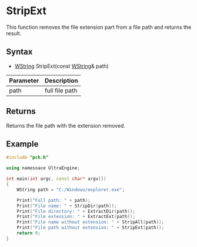 # StripExt #
This function removes the file extension part from a file path and returns the result.

## Syntax ##
- [WString](WString) StripExt(const [WString](WString)& path)

| Parameter | Description |
| --- | --- |
| path | full file path |

## Returns ##
Returns the file path with the extension removed.

## Example
```c++
#include "pch.h"

using namesoace UltraEngine;

int main(int argc, const char* argv[])
{
	WString path = "C:/Windows/explorer.exe";

	Print("Full path: " + path);
	Print("File name: " + StripDir(path));
	Print("File directory: " + ExtractDir(path));
	Print("File extension: " + ExtractExt(path));	
	Print("File name without extension: " + StripAll(path));
	Print("File path without extension: " + StripExt(path));
	return 0;
}
```
